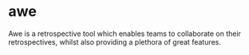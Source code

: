 # awe
Awe is a retrospective tool which enables teams to collaborate on their retrospectives, whilst also providing a plethora of great features.
